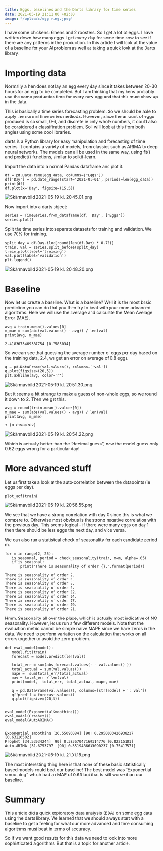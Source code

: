 ```yaml
---
title: Eggs, baselines and the Darts library for time series
date: 2021-05-19 21:11:00 +02:00
image: "/uploads/egg-ring.jpeg"
---
```


I have some chickens: 6 hens and 2 roosters. So I get a lot of eggs. I have written down how many eggs I get every day for some time now to see if there are any patterns in the production.
In this article I will look at the value of a baseline for your AI problem as well as taking a quick look at the Darts library.


# Importing data

Normally a hen does not lay an egg every day since it takes between 20-30 hours for an egg to be completed. But I am thinking that my hens probably use the same production time for every new egg and that this must show up in the data.

This is basically a time series forecasting problem. So we should be able to apply the normal time series methods. However, since the amount of eggs produced is so small, 0-6, and discrete ie only whole numbers, it could also be considered a classification problem.
So I will look at this from both angles using some cool libraries.

darts is a Python library for easy manipulation and forecasting of time series. It contains a variety of models, from classics such as ARIMA to deep neural networks. The models can all be used in the same way, using fit() and predict() functions, similar to scikit-learn.


Import the data into a normal Pandas dataframe and plot it.

 
    df = pd.DataFrame(egg_data, columns=["Eggs"])
    df['Day'] = pd.date_range(start='2021-01-01', periods=len(egg_data))
    print(df)
    df.plot(x='Day', figsize=(15,5))

![Skärmavbild 2021-05-19 kl. 20.45.01.png](/uploads/Ska%CC%88rmavbild%202021-05-19%20kl.%2020.45.01.png)


Now import into a darts object:

 
    series = TimeSeries.from_dataframe(df, 'Day', ['Eggs'])
    series.plot()


Split the time series into separate datasets for training and validation. We use 70% for training.

    split_day = df.Day.iloc[round(len(df.Day) * 0.70)]
    train, val = series.split_before(split_day)
    train.plot(label='training')
    val.plot(label='validation')
    plt.legend()

![Skärmavbild 2021-05-19 kl. 20.48.20.png](/uploads/Ska%CC%88rmavbild%202021-05-19%20kl.%2020.48.20.png)


# Baseline

Now let us create a baseline. What is a baseline? Well it is the most basic prediction you can do that you then try to beat with your more advanced algorithms. Here we will use the average and calculate the Mean Average Error (MAE).

    avg = train.mean().values[0]
    m_mae = sum(abs(val.values() - avg)) / len(val)
    print(avg, m_mae)

    2.4183673469387754 [0.7585034]

So we can see that guessing the average number of eggs per day based on the training data, 2.4, we get an error on average of 0.8 eggs.

    q = pd.DataFrame(val.values(), columns=['val'])
    q.plot(figsize=(20,5))
    plt.axhline(avg, color='r')

![Skärmavbild 2021-05-19 kl. 20.51.30.png](/uploads/Ska%CC%88rmavbild%202021-05-19%20kl.%2020.51.30.png)


But it seems a bit strange to make a guess of non-whole eggs, so we round it down to 2. Then we get this.

    avg = round(train.mean().values[0])
    m_mae = sum(abs(val.values() - avg)) / len(val)
    print(avg, m_mae)

    2 [0.61904762]


![Skärmavbild 2021-05-19 kl. 20.54.22.png](/uploads/Ska%CC%88rmavbild%202021-05-19%20kl.%2020.54.22.png)

Which is actually better than the “decimal guess”, now the model guess only 0.62 eggs wrong for a particular day!

# More advanced stuff

Let us first take a look at the auto-correlation between the datapoints (ie eggs per day).

    plot_acf(train)


![Skärmavbild 2021-05-19 kl. 20.56.55.png](/uploads/Ska%CC%88rmavbild%202021-05-19%20kl.%2020.56.55.png)

We see that we have a strong correlation with day 0 since this is what we compare to. Otherwise most obvious is the strong negative correlation with the previous day. This seems logical - if there were many eggs on day 1 then there should be less eggs the next day, and vice versa.

We can also run a statistical check of seasonality for each candidate period m.

    for m in range(2, 25):
       is_seasonal, period = check_seasonality(train, m=m, alpha=.05)
       if is_seasonal:
           print('There is seasonality of order {}.'.format(period))

    There is seasonality of order 2.
    There is seasonality of order 4.
    There is seasonality of order 7.
    There is seasonality of order 9.
    There is seasonality of order 12.
    There is seasonality of order 14.
    There is seasonality of order 17.
    There is seasonality of order 19.
    There is seasonality of order 21.

Hmm. Seasonality all over the place, which is actually most indicative of NO seasonality.
However, let us run a few different models. Note that the evaluation metric cannot be simple naive MAPE since we have zeros in the data. We need to perform variation on the calculation that works on all errors together to avoid the zero-problem.

    def eval_model(model):
       model.fit(train)
       forecast = model.predict(len(val))
 
       total_err = sum(abs(forecast.values() - val.values() ))
       total_actual = sum(val.values())
       mape =  sum(total_err/total_actual)
       mae = total_err / len(val)
       print(model,  total_err, total_actual, mape, mae)
     
       q = pd.DataFrame(val.values(), columns=[str(model) + ': val'])
       q['pred'] = forecast.values()
       q.plot(figsize=(20,5))
 
 
    eval_model(ExponentialSmoothing())
    eval_model(Prophet())
    eval_model(AutoARIMA())


    Exponential smoothing [26.55093084] [90] 0.2950103426938217 [0.63216502]
    Prophet [34.53034244] [90] 0.38367047160114776 [0.82215101]
    Auto-ARIMA [31.6753797] [90] 0.3519486633090237 [0.75417571]


![Skärmavbild 2021-05-19 kl. 21.01.15.png](/uploads/Ska%CC%88rmavbild%202021-05-19%20kl.%2021.01.15.png)

The most interesting thing here is that none of these basic statistically based models could beat our baseline! The best model was “Exponential smoothing” which had an MAE of 0.63 but that is still worse than our baseline. 


# Summary
This article did a quick exploratory data analysis (EDA) on some egg data using the darts library. We learned that we should always start with a baseline to get a feeling for what our more advanced and time consuming algorithms must beat in terms of accuracy.
  
So if we want good results for this data we need to look into more sophisticated algorithms. But that is a topic for another article. 
